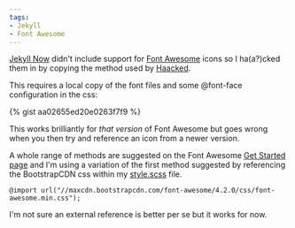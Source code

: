 ```yaml
---
tags: 
- Jekyll 
- Font Awesome
---
```

[Jekyll Now](https://github.com/barryclark/jekyll-now) didn't include support for [Font Awesome](http://fontawesome.io/) icons so I ha(a?)cked them in by copying the method used by [Haacked](https://github.com/Haacked/haacked.com).

This requires a local copy of the font files and some @font-face configuration in the css:

{% gist aa02655ed20e0263f7f9 %}

This works brilliantly for *that version* of Font Awesome but goes wrong when you then try and reference an icon from a newer version.

A whole range of methods are suggested on the Font Awesome [Get Started page](http://fontawesome.io/get-started/) and I'm using a variation of the first method suggested by referencing the BootstrapCDN css within my [style.scss](https://github.com/idiotandrobot/blog/commit/357395b8562872824a98f52cf99a5e5810a7ffc3) file.

`@import url("//maxcdn.bootstrapcdn.com/font-awesome/4.2.0/css/font-awesome.min.css");`

I'm not sure an external reference is better per se but it works for now.

